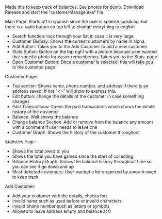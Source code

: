Made this to keep track of balances. See photos for demo. Download Release and start the "customerManage.exe" file

Main Page:
Starts off in spanish since the user is spanish speaking, but there is a radio button on top left to change everything to english
- Search function: look through your list in case it is very large
- Customer Display: Shows the current customers by name in alpha.
- Add Button: Takes you to the Add Customer to add a new customer
- Stats Button: Button on the top right with a picture because user wanted that specific photo for easier remembering. Takes you to the Stats. page
- Open Customer Button: Once a customer is selected, this will take you to the customer page

Customer Page:
- Top section: Shows name, phone number, and address if there is an address saved. If not "<>" will show to express this.
- Edit button: change the details of the customer in case something changes
- Past Transactions: Opens the past transactions which shows the whole history of the customer
- Balance: Well shows the balance
- Change balance Section: Add or remove from the balance any amount with a comment if user needs to leave one
- Customer Graph:  Shows the history of the customer throughout

Statistics Page:
- Shows the total owed to you
- Shows the total you have gained since the start of collecting
- Balance History Graph: Shows the balance history throughout time so you can see it go down and up
- Most debeted customers: User wanted a list organized by amount owed to keep track 

Add Customer: 
- Add your customer with the details, checks for:
- Invalid name such as used before or invalid characters
- Invalid phone number such as letters or symbols
- Allowed to leave address empty and balance at 0
  
